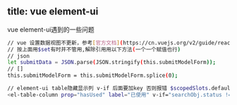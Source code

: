 title: vue element-ui
---
vue element-ui遇到的一些问题
<!-- more -->

``` bash
// vue 设置数据视图不更新，参考[官方文档](https://cn.vuejs.org/v2/guide/reactivity.html)
// 按上面用$set有时并不管用,解除引用用以下方法(一个一个赋值也行)
// json
let submitData = JSON.parse(JSON.stringify(this.submitModelForm));
// []
this.submitModelForm = this.submitModelForm.splice(0);
```

``` bash
// element-ui table隐藏显示列 v-if 后面要加key 否则报错 $scopedSlots.default is not a function
<el-table-column prop="hasUsed" label="已使用" v-if="searchObj.status !== 2" key="b"></el-table-column>
```

